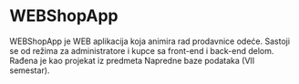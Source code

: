 # WEBShopApp
WEBShopApp je WEB aplikacija koja animira rad prodavnice odeće. Sastoji se od režima za administratore i kupce sa front-end i back-end delom. Rađena je kao projekat iz predmeta Napredne baze podataka (VII semestar).

